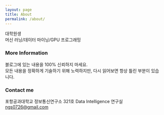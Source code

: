 ```yaml
---
layout: page
title: About
permalink: /about/
---
```


대학원생
<br class="br-tiny" />
머신 러닝/데이터 마이닝/GPU 프로그래밍

### More Information
블로그에 있는 내용을 100% 신뢰하지 마세요.
<br class="br-tiny" />
모든 내용을 정확하게 기술하기 위해 노력하지만, 다시 읽어보면 항상 틀린 부분이 있습니다.

### Contact me
포항공과대학교 정보통신연구소 321호 Data Intelligence 연구실
<br class="br-tiny" />
[ngs0726@gmail.com](mailto:ngs0726@gmail.com)
